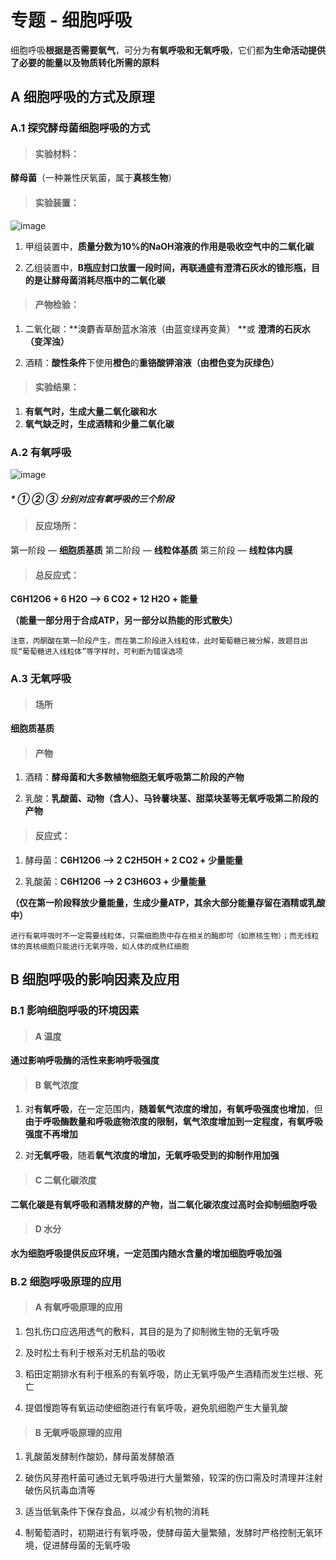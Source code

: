 # 专题 - 细胞呼吸

细胞呼吸**根据是否需要氧气**，可分为**有氧呼吸和无氧呼吸**，它们都**为生命活动提供了必要的能量以及物质转化所需的原料**

## A 细胞呼吸的方式及原理

### A.1 探究酵母菌细胞呼吸的方式

> #### 实验材料：
**酵母菌**（一种兼性厌氧菌，属于**真核生物**）

> #### 实验装置：

![image](https://timgsa.baidu.com/timg?image&quality=80&size=b9999_10000&sec=1524342998&di=6cfec5f89cddc746a6d342b4ebd133ed&imgtype=jpg&er=1&src=http%3A%2F%2Fpic.1010jiajiao.com%2Fpic6%2Fres%2Fgzsw%2Fweb%2FSTSource%2F2014051208042671201716%2FSYS201405120804293370501472_ST%2FSYS201405120804293370501472_ST.001.png)
1. 甲组装置中，**质量分数为10%的NaOH溶液的作用是吸收空气中的二氧化碳**

2. 乙组装置中，**B瓶应封口放置一段时间，再联通盛有澄清石灰水的锥形瓶，目的是让酵母菌消耗尽瓶中的二氧化碳**

> ####  产物检验：

1. 二氧化碳：**溴麝香草酚蓝水溶液（由蓝变绿再变黄） **或 **澄清的石灰水（变浑浊）**

2. 酒精：**酸性条件**下使用**橙色**的**重铬酸钾溶液（由橙色变为灰绿色）**

> #### 实验结果：

1. **有氧气时，生成大量二氧化碳和水**
2. **氧气缺乏时，生成酒精和少量二氧化碳**

### A.2 有氧呼吸
![image](https://timgsa.baidu.com/timg?image&quality=80&size=b9999_10000&sec=1523748016212&di=5befdc5a359935bb77feabfacfc064bf&imgtype=0&src=http%3A%2F%2Fa0.att.hudong.com%2F16%2F66%2F01300000247011124507666574571.jpg)

##### * ① ② ③ 分别对应有氧呼吸的三个阶段

> #### 反应场所：

第一阶段 — **细胞质基质**
第二阶段 — **线粒体基质**
第三阶段 — **线粒体内膜**

> #### 总反应式：

**C6H12O6 + 6 H2O —> 6 CO2 + 12 H2O + 能量**

**（能量一部分用于合成ATP，另一部分以热能的形式散失）** 

```
注意，丙酮酸在第一阶段产生，而在第二阶段进入线粒体，此时葡萄糖已被分解，故题目出现“葡萄糖进入线粒体”等字样时，可判断为错误选项
```

### A.3 无氧呼吸

> #### 场所

**细胞质基质**

> #### 产物

1. 酒精：**酵母菌和大多数植物细胞无氧呼吸第二阶段的产物**

2. 乳酸：**乳酸菌、动物（含人）、马铃薯块茎、甜菜块茎等无氧呼吸第二阶段的产物**

> #### 反应式：

1. 酵母菌：**C6H12O6 —> 2 C2H5OH + 2 CO2 + 少量能量**

2. 乳酸菌：**C6H12O6 —> 2 C3H6O3 + 少量能量**

**（仅在第一阶段释放少量能量，生成少量ATP，其余大部分能量存留在酒精或乳酸中）**


```
进行有氧呼吸时不一定需要线粒体，只需细胞质中存在相关的酶即可（如原核生物）；而无线粒体的真核细胞只能进行无氧呼吸，如人体的成熟红细胞
```

## B 细胞呼吸的影响因素及应用

### B.1 影响细胞呼吸的环境因素

> #### A 温度

**通过影响呼吸酶的活性来影响呼吸强度**

> #### B 氧气浓度

1. 对**有氧呼吸**，在一定范围内，**随着氧气浓度的增加，有氧呼吸强度也增加**，但**由于呼吸酶数量和呼吸底物浓度的限制，氧气浓度增加到一定程度，有氧呼吸强度不再增加**

2. 对**无氧呼吸**，随着**氧气浓度的增加，无氧呼吸受到的抑制作用加强**

> #### C 二氧化碳浓度

**二氧化碳是有氧呼吸和酒精发酵的产物，当二氧化碳浓度过高时会抑制细胞呼吸**

> #### D 水分

**水为细胞呼吸提供反应环境，一定范围内随水含量的增加细胞呼吸加强**

### B.2 细胞呼吸原理的应用

> #### A 有氧呼吸原理的应用

1. 包扎伤口应选用透气的敷料，其目的是为了抑制微生物的无氧呼吸

2. 及时松土有利于根系对无机盐的吸收

3. 稻田定期排水有利于根系的有氧呼吸，防止无氧呼吸产生酒精而发生烂根、死亡

4. 提倡慢跑等有氧运动使细胞进行有氧呼吸，避免肌细胞产生大量乳酸

> #### B 无氧呼吸原理的应用

1. 乳酸菌发酵制作酸奶，酵母菌发酵酿酒
 
2. 破伤风芽孢杆菌可通过无氧呼吸进行大量繁殖，较深的伤口需及时清理并注射破伤风抗毒血清等

3. 适当低氧条件下保存食品，以减少有机物的消耗

4. 制葡萄酒时，初期进行有氧呼吸，使酵母菌大量繁殖，发酵时严格控制无氧环境，促进酵母菌的无氧呼吸
